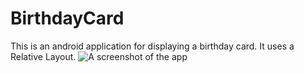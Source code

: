 # BirthdayCard
This is an android application for displaying a birthday card.
It uses a Relative Layout.
![A screenshot of the app](https://user-images.githubusercontent.com/39668499/54067113-ef908e80-4261-11e9-8f3c-52e606b9fee9.png)
